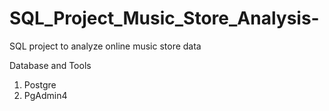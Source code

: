 # SQL_Project_Music_Store_Analysis-
SQL project to analyze online music store data

Database and Tools
1. Postgre
2. PgAdmin4
